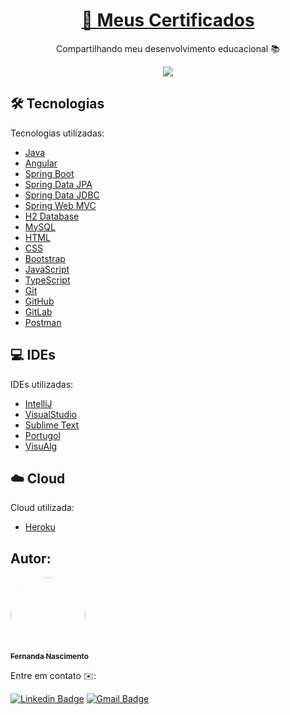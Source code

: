 <h1 align="center">
    <a href="https://github.com/Fernanda1701/certificados">📜 Meus Certificados</a>
</h1>
<p align="center">Compartilhando meu desenvolvimento educacional 📚</p>

<p align="center">
<img src="https://img.shields.io/static/v1?label=Status:&message=Em Progresso 🚀&color=FFB6C1&style=for-the-badge&logo=ghost"/>
</p>

## 🛠 Tecnologias
 
 Tecnologias utilizadas:
- [Java](https://www.java.com/)
- [Angular](https://angular.io/) 
- [Spring Boot](https://spring.io/projects/spring-boot) 
- [Spring Data JPA](https://spring.io/projects/spring-data-jpa) 
- [Spring Data JDBC](https://spring.io/projects/spring-data-jdbc) 
- [Spring Web MVC](https://docs.spring.io/spring-framework/docs/3.2.x/spring-framework-reference/html/mvc.html) 
- [H2 Database](https://www.h2database.com/html/main.html) 
- [MySQL](https://www.mysql.com/)
- [HTML](https://developer.mozilla.org/pt-BR/docs/Web/HTML)
- [CSS](https://developer.mozilla.org/pt-BR/docs/Web/CSS)
- [Bootstrap](https://getbootstrap.com/)
- [JavaScript](https://developer.mozilla.org/pt-BR/docs/Web/JavaScript)
- [TypeScript](https://www.typescriptlang.org/) 
- [Git](https://git-scm.com/) 
- [GitHub](https://github.com/) 
- [GitLab](https://about.gitlab.com/)
- [Postman](https://www.postman.com/)



## 💻 IDEs

IDEs utilizadas:
- [IntelliJ ](https://www.jetbrains.com/pt-br/idea/)
- [VisualStudio](https://visualstudio.microsoft.com/pt-br/)
- [Sublime Text](https://www.sublimetext.com/)
- [Portugol](http://lite.acad.univali.br/portugol/)
- [VisuAlg](https://visualg3.com.br/)


## ☁️ Cloud

Cloud utilizada:
- [Heroku](https://id.heroku.com/)


## Autor:

<a href="https://github.com/Fernanda1701">
 <img style="border-radius: 50%;" src="https://avatars.githubusercontent.com/Fernanda1701" width="120px;" alt=""/>
 <br />
 <sub><b>Fernanda Nascimento</b></sub></a> <a href="https://github.com/Fernanda1701"></a>

Entre em contato ✉️:

[![Linkedin Badge](https://img.shields.io/badge/-Fernanda-blue??style=plastic&logo=Linkedin&logoColor=white&link=https://www.linkedin.com/in/fnasci/)](https://www.linkedin.com/in/fnasci/)
[![Gmail Badge](https://img.shields.io/badge/-fnasci.1701@gmail.com-c14438?style=plastic&logo=Gmail&logoColor=white&link=mailto:fnasci.1701@gmail.com)](mailto:fnasci.1701@gmail.com)
